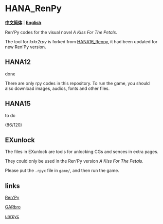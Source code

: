 # HANA_RenPy

[**中文简体**](./README.md) | [**English**](./README_en_US.md)

Ren'Py codes for the visual novel <i>A Kiss For The Petals</i>.

The tool for <i>krkr2rpy</i> is forked from [HANA16_Renpy](https://github.com/bbs3223474/HANA16_Renpy), it had been updated for new Ren'Py version.

## HANA12

done

There are only rpy codes in this repository. To run the game, you should also download images, audios, fonts and other files.

## HANA15

to do

(86/120)

## EXunlock

The files in EXunlock are tools for unlocking CGs and sences in extra pages.

They could only be used in the Ren'Py version <i>A Kiss For The Petals</i>.

Please put the `.rpyc` file in `game/`, and then run the game.

## links

[Ren'Py](https://github.com/renpy/renpy)

[GARbro](https://github.com/morkt/GARbro)

[unrpyc](https://github.com/CensoredUsername/unrpyc)